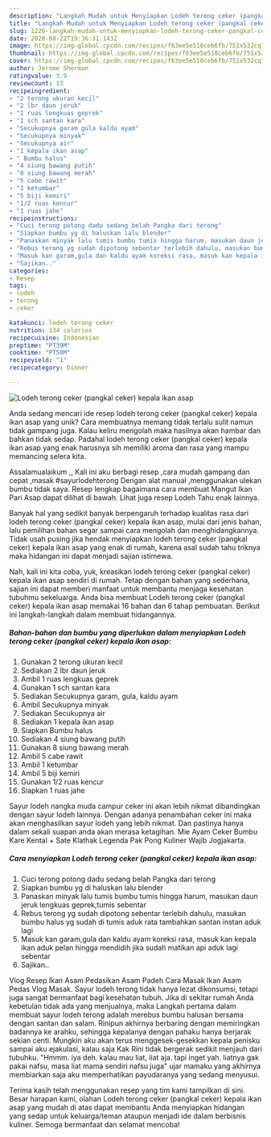 ```yaml
---
description: "Langkah Mudah untuk Menyiapkan Lodeh terong ceker (pangkal ceker) kepala ikan asap yang Bikin Ngiler"
title: "Langkah Mudah untuk Menyiapkan Lodeh terong ceker (pangkal ceker) kepala ikan asap yang Bikin Ngiler"
slug: 1226-langkah-mudah-untuk-menyiapkan-lodeh-terong-ceker-pangkal-ceker-kepala-ikan-asap-yang-bikin-ngiler
date: 2020-08-22T19:36:31.143Z
image: https://img-global.cpcdn.com/recipes/f63ee5e518ceb6fb/751x532cq70/lodeh-terong-ceker-pangkal-ceker-kepala-ikan-asap-foto-resep-utama.jpg
thumbnail: https://img-global.cpcdn.com/recipes/f63ee5e518ceb6fb/751x532cq70/lodeh-terong-ceker-pangkal-ceker-kepala-ikan-asap-foto-resep-utama.jpg
cover: https://img-global.cpcdn.com/recipes/f63ee5e518ceb6fb/751x532cq70/lodeh-terong-ceker-pangkal-ceker-kepala-ikan-asap-foto-resep-utama.jpg
author: Jerome Sherman
ratingvalue: 3.9
reviewcount: 13
recipeingredient:
- "2 terong ukuran kecil"
- "2 lbr daun jeruk"
- "1 ruas lengkuas geprek"
- "1 sch santan kara"
- "Secukupnya garam gula kaldu ayam"
- "Secukupnya minyak"
- "Secukupnya air"
- "1 kepala ikan asap"
- " Bumbu halus"
- "4 siung bawang putih"
- "8 siung bawang merah"
- "5 cabe rawit"
- "1 ketumbar"
- "5 biji kemiri"
- "1/2 ruas kencur"
- "1 ruas jahe"
recipeinstructions:
- "Cuci terong potong dadu sedang belah Pangka dari terong"
- "Siapkan bumbu yg di haluskan lalu blender"
- "Panaskan minyak lalu tumis bumbu tumis hingga harum, masukan daun jeruk lengkuas geprek,tumis sebentar"
- "Rebus terong yg sudah dipotong sebentar terlebih dahulu, masukan bumbu halus yg sudah di tumis aduk rata tambahkan santan instan aduk lagi"
- "Masuk kan garam,gula dan kaldu ayam koreksi rasa, masuk kan kepala ikan aduk pelan hingga mendidih jika sudah matikan api aduk lagi sebentar"
- "Sajikan.."
categories:
- Resep
tags:
- lodeh
- terong
- ceker

katakunci: lodeh terong ceker 
nutrition: 134 calories
recipecuisine: Indonesian
preptime: "PT39M"
cooktime: "PT50M"
recipeyield: "1"
recipecategory: Dinner

---
```



![Lodeh terong ceker (pangkal ceker) kepala ikan asap](https://img-global.cpcdn.com/recipes/f63ee5e518ceb6fb/751x532cq70/lodeh-terong-ceker-pangkal-ceker-kepala-ikan-asap-foto-resep-utama.jpg)

Anda sedang mencari ide resep lodeh terong ceker (pangkal ceker) kepala ikan asap yang unik? Cara membuatnya memang tidak terlalu sulit namun tidak gampang juga. Kalau keliru mengolah maka hasilnya akan hambar dan bahkan tidak sedap. Padahal lodeh terong ceker (pangkal ceker) kepala ikan asap yang enak harusnya sih memiliki aroma dan rasa yang mampu memancing selera kita.

Assalamualaikum ,, Kali ini aku berbagi resep ,cara mudah gampang dan cepat ,masak #sayurlodehterong Dengan alat manual ,menggunakan ulekan bumbu tidak saya. Resep lengkap bagaimana cara membuat Mangut Ikan Pari Asap dapat dilihat di bawah. Lihat juga resep Lodeh Tahu enak lainnya.

Banyak hal yang sedikit banyak berpengaruh terhadap kualitas rasa dari lodeh terong ceker (pangkal ceker) kepala ikan asap, mulai dari jenis bahan, lalu pemilihan bahan segar sampai cara mengolah dan menghidangkannya. Tidak usah pusing jika hendak menyiapkan lodeh terong ceker (pangkal ceker) kepala ikan asap yang enak di rumah, karena asal sudah tahu triknya maka hidangan ini dapat menjadi sajian istimewa.


Nah, kali ini kita coba, yuk, kreasikan lodeh terong ceker (pangkal ceker) kepala ikan asap sendiri di rumah. Tetap dengan bahan yang sederhana, sajian ini dapat memberi manfaat untuk membantu menjaga kesehatan tubuhmu sekeluarga. Anda bisa membuat Lodeh terong ceker (pangkal ceker) kepala ikan asap memakai 16 bahan dan 6 tahap pembuatan. Berikut ini langkah-langkah dalam membuat hidangannya.

<!--inarticleads1-->

##### Bahan-bahan dan bumbu yang diperlukan dalam menyiapkan Lodeh terong ceker (pangkal ceker) kepala ikan asap:

1. Gunakan 2 terong ukuran kecil
1. Sediakan 2 lbr daun jeruk
1. Ambil 1 ruas lengkuas geprek
1. Gunakan 1 sch santan kara
1. Sediakan Secukupnya garam, gula, kaldu ayam
1. Ambil Secukupnya minyak
1. Sediakan Secukupnya air
1. Sediakan 1 kepala ikan asap
1. Siapkan  Bumbu halus
1. Sediakan 4 siung bawang putih
1. Gunakan 8 siung bawang merah
1. Ambil 5 cabe rawit
1. Ambil 1 ketumbar
1. Ambil 5 biji kemiri
1. Gunakan 1/2 ruas kencur
1. Siapkan 1 ruas jahe


Sayur lodeh nangka muda campur ceker ini akan lebih nikmat dibandingkan dengan sayur lodeh lainnya. Dengan adanya penambahan ceker ini maka akan menghasilkan sayur lodeh yang lebih nikmat. Dan pastinya hanya dalam sekali suapan anda akan merasa ketagihan. Mie Ayam Ceker Bumbu Kare Kental + Sate Klathak Legenda Pak Pong Kuliner Wajib Jogjakarta. 

<!--inarticleads2-->

##### Cara menyiapkan Lodeh terong ceker (pangkal ceker) kepala ikan asap:

1. Cuci terong potong dadu sedang belah Pangka dari terong
1. Siapkan bumbu yg di haluskan lalu blender
1. Panaskan minyak lalu tumis bumbu tumis hingga harum, masukan daun jeruk lengkuas geprek,tumis sebentar
1. Rebus terong yg sudah dipotong sebentar terlebih dahulu, masukan bumbu halus yg sudah di tumis aduk rata tambahkan santan instan aduk lagi
1. Masuk kan garam,gula dan kaldu ayam koreksi rasa, masuk kan kepala ikan aduk pelan hingga mendidih jika sudah matikan api aduk lagi sebentar
1. Sajikan..


Vlog Resep Ikan Asam Pedasikan Asam Padeh Cara Masak Ikan Asam Pedas Vlog Masak. Sayur lodeh terong tidak hanya lezat dikonsumsi, tetapi juga sangat bermanfaat bagi kesehatan tubuh. Jika di sekitar rumah Anda kebetulan tidak ada yang menjualnya, maka Langkah pertama dalam membuat sayur lodeh terong adalah merebus bumbu halusan bersama dengan santan dan salam. Rinipun akhirnya berbaring dengan memiringkan badannya ke arahku, sehingga kepalanya dengan pahaku hanya berjarak sekian centi. Mungkin aku akan terus menggesek-gesekkan kepala penisku sampai aku ejakulasi, kalau saja Kak Rini tidak bergerak sedikit menjauh dari tubuhku. &#34;Hmmm. iya deh. kalau mau liat, liat aja. tapi inget yah. liatnya gak pakai nafsu, masa liat mama sendiri nafsu juga&#34; ujar mamaku yang akhirnya membiarkan saja aku memperhatikan payudaranya yang sedang menyusui. 

Terima kasih telah menggunakan resep yang tim kami tampilkan di sini. Besar harapan kami, olahan Lodeh terong ceker (pangkal ceker) kepala ikan asap yang mudah di atas dapat membantu Anda menyiapkan hidangan yang sedap untuk keluarga/teman ataupun menjadi ide dalam berbisnis kuliner. Semoga bermanfaat dan selamat mencoba!
